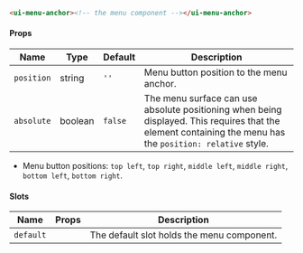```html
<ui-menu-anchor><!-- the menu component --></ui-menu-anchor>
```

#### Props

| Name       | Type    | Default | Description                                                                                                                                                |
| ---------- | ------- | ------- | ---------------------------------------------------------------------------------------------------------------------------------------------------------- |
| `position` | string  | `''`    | Menu button position to the menu anchor.                                                                                                                   |
| `absolute` | boolean | `false` | The menu surface can use absolute positioning when being displayed. This requires that the element containing the menu has the `position: relative` style. |

- Menu button positions: `top left`, `top right`, `middle left`, `middle right`, `bottom left`, `bottom right`.

#### Slots

| Name      | Props | Description                                |
| --------- | ----- | ------------------------------------------ |
| `default` |       | The default slot holds the menu component. |
